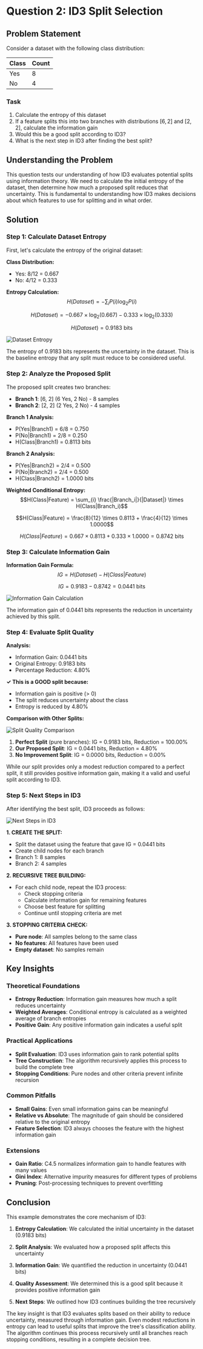 # Question 2: ID3 Split Selection

## Problem Statement
Consider a dataset with the following class distribution:

| Class | Count |
|-------|-------|
| Yes   | 8     |
| No    | 4     |

### Task
1. Calculate the entropy of this dataset
2. If a feature splits this into two branches with distributions $[6,2]$ and $[2,2]$, calculate the information gain
3. Would this be a good split according to ID3?
4. What is the next step in ID3 after finding the best split?

## Understanding the Problem
This question tests our understanding of how ID3 evaluates potential splits using information theory. We need to calculate the initial entropy of the dataset, then determine how much a proposed split reduces that uncertainty. This is fundamental to understanding how ID3 makes decisions about which features to use for splitting and in what order.

## Solution

### Step 1: Calculate Dataset Entropy

First, let's calculate the entropy of the original dataset:

**Class Distribution:**
- Yes: 8/12 = 0.667
- No: 4/12 = 0.333

**Entropy Calculation:**
$$H(Dataset) = -\sum_{i} P(i) \log_2 P(i)$$

$$H(Dataset) = -0.667 \times \log_2(0.667) - 0.333 \times \log_2(0.333)$$

$$H(Dataset) = 0.9183 \text{ bits}$$

![Dataset Entropy](../Images/L6_3_Quiz_2/dataset_entropy.png)

The entropy of 0.9183 bits represents the uncertainty in the dataset. This is the baseline entropy that any split must reduce to be considered useful.

### Step 2: Analyze the Proposed Split

The proposed split creates two branches:
- **Branch 1**: [6, 2] (6 Yes, 2 No) - 8 samples
- **Branch 2**: [2, 2] (2 Yes, 2 No) - 4 samples

**Branch 1 Analysis:**
- P(Yes|Branch1) = 6/8 = 0.750
- P(No|Branch1) = 2/8 = 0.250
- H(Class|Branch1) = 0.8113 bits

**Branch 2 Analysis:**
- P(Yes|Branch2) = 2/4 = 0.500
- P(No|Branch2) = 2/4 = 0.500
- H(Class|Branch2) = 1.0000 bits

**Weighted Conditional Entropy:**
$$H(Class|Feature) = \sum_{i} \frac{|Branch_i|}{|Dataset|} \times H(Class|Branch_i)$$

$$H(Class|Feature) = \frac{8}{12} \times 0.8113 + \frac{4}{12} \times 1.0000$$

$$H(Class|Feature) = 0.667 \times 0.8113 + 0.333 \times 1.0000 = 0.8742 \text{ bits}$$

### Step 3: Calculate Information Gain

**Information Gain Formula:**
$$IG = H(Dataset) - H(Class|Feature)$$

$$IG = 0.9183 - 0.8742 = 0.0441 \text{ bits}$$

![Information Gain Calculation](../Images/L6_3_Quiz_2/information_gain_calculation.png)

The information gain of 0.0441 bits represents the reduction in uncertainty achieved by this split.

### Step 4: Evaluate Split Quality

**Analysis:**
- Information Gain: 0.0441 bits
- Original Entropy: 0.9183 bits
- Percentage Reduction: 4.80%

**✓ This is a GOOD split because:**
- Information gain is positive (> 0)
- The split reduces uncertainty about the class
- Entropy is reduced by 4.80%

**Comparison with Other Splits:**

![Split Quality Comparison](../Images/L6_3_Quiz_2/split_quality_comparison.png)

1. **Perfect Split** (pure branches): IG = 0.9183 bits, Reduction = 100.00%
2. **Our Proposed Split**: IG = 0.0441 bits, Reduction = 4.80%
3. **No Improvement Split**: IG = 0.0000 bits, Reduction = 0.00%

While our split provides only a modest reduction compared to a perfect split, it still provides positive information gain, making it a valid and useful split according to ID3.

### Step 5: Next Steps in ID3

After identifying the best split, ID3 proceeds as follows:

![Next Steps in ID3](../Images/L6_3_Quiz_2/next_steps_in_ID3.png)

**1. CREATE THE SPLIT:**
- Split the dataset using the feature that gave IG = 0.0441 bits
- Create child nodes for each branch
- Branch 1: 8 samples
- Branch 2: 4 samples

**2. RECURSIVE TREE BUILDING:**
- For each child node, repeat the ID3 process:
  - Check stopping criteria
  - Calculate information gain for remaining features
  - Choose best feature for splitting
  - Continue until stopping criteria are met

**3. STOPPING CRITERIA CHECK:**
- **Pure node**: All samples belong to the same class
- **No features**: All features have been used
- **Empty dataset**: No samples remain

## Key Insights

### Theoretical Foundations
- **Entropy Reduction**: Information gain measures how much a split reduces uncertainty
- **Weighted Averages**: Conditional entropy is calculated as a weighted average of branch entropies
- **Positive Gain**: Any positive information gain indicates a useful split

### Practical Applications
- **Split Evaluation**: ID3 uses information gain to rank potential splits
- **Tree Construction**: The algorithm recursively applies this process to build the complete tree
- **Stopping Conditions**: Pure nodes and other criteria prevent infinite recursion

### Common Pitfalls
- **Small Gains**: Even small information gains can be meaningful
- **Relative vs Absolute**: The magnitude of gain should be considered relative to the original entropy
- **Feature Selection**: ID3 always chooses the feature with the highest information gain

### Extensions
- **Gain Ratio**: C4.5 normalizes information gain to handle features with many values
- **Gini Index**: Alternative impurity measures for different types of problems
- **Pruning**: Post-processing techniques to prevent overfitting

## Conclusion

This example demonstrates the core mechanism of ID3:

1. **Entropy Calculation**: We calculated the initial uncertainty in the dataset (0.9183 bits)

2. **Split Analysis**: We evaluated how a proposed split affects this uncertainty

3. **Information Gain**: We quantified the reduction in uncertainty (0.0441 bits)

4. **Quality Assessment**: We determined this is a good split because it provides positive information gain

5. **Next Steps**: We outlined how ID3 continues building the tree recursively

The key insight is that ID3 evaluates splits based on their ability to reduce uncertainty, measured through information gain. Even modest reductions in entropy can lead to useful splits that improve the tree's classification ability. The algorithm continues this process recursively until all branches reach stopping conditions, resulting in a complete decision tree.
